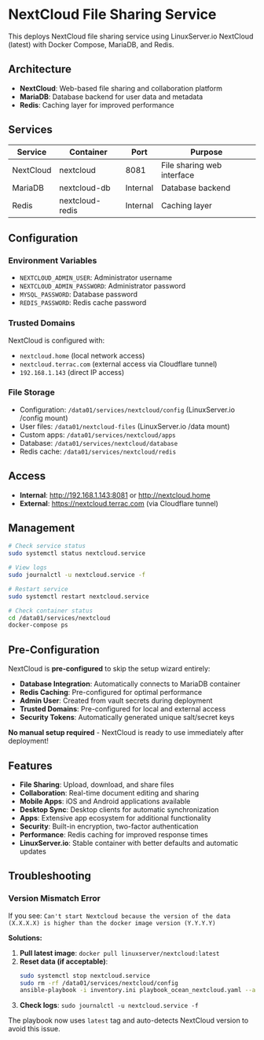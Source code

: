# NextCloud File Sharing Service

This deploys NextCloud file sharing service using LinuxServer.io NextCloud (latest) with Docker Compose, MariaDB, and Redis.

## Architecture

- **NextCloud**: Web-based file sharing and collaboration platform
- **MariaDB**: Database backend for user data and metadata
- **Redis**: Caching layer for improved performance

## Services

| Service | Container | Port | Purpose |
|---------|-----------|------|---------|
| NextCloud | nextcloud | 8081 | File sharing web interface |
| MariaDB | nextcloud-db | Internal | Database backend |
| Redis | nextcloud-redis | Internal | Caching layer |

## Configuration

### Environment Variables
- `NEXTCLOUD_ADMIN_USER`: Administrator username
- `NEXTCLOUD_ADMIN_PASSWORD`: Administrator password
- `MYSQL_PASSWORD`: Database password
- `REDIS_PASSWORD`: Redis cache password

### Trusted Domains
NextCloud is configured with:
- `nextcloud.home` (local network access)
- `nextcloud.terrac.com` (external access via Cloudflare tunnel)
- `192.168.1.143` (direct IP access)

### File Storage
- Configuration: `/data01/services/nextcloud/config` (LinuxServer.io /config mount)
- User files: `/data01/nextcloud-files` (LinuxServer.io /data mount)
- Custom apps: `/data01/services/nextcloud/apps`
- Database: `/data01/services/nextcloud/database`
- Redis cache: `/data01/services/nextcloud/redis`

## Access

- **Internal**: http://192.168.1.143:8081 or http://nextcloud.home
- **External**: https://nextcloud.terrac.com (via Cloudflare tunnel)

## Management

```bash
# Check service status
sudo systemctl status nextcloud.service

# View logs
sudo journalctl -u nextcloud.service -f

# Restart service
sudo systemctl restart nextcloud.service

# Check container status
cd /data01/services/nextcloud
docker-compose ps
```

## Pre-Configuration

NextCloud is **pre-configured** to skip the setup wizard entirely:

- **Database Integration**: Automatically connects to MariaDB container
- **Redis Caching**: Pre-configured for optimal performance  
- **Admin User**: Created from vault secrets during deployment
- **Trusted Domains**: Pre-configured for local and external access
- **Security Tokens**: Automatically generated unique salt/secret keys

**No manual setup required** - NextCloud is ready to use immediately after deployment!

## Features

- **File Sharing**: Upload, download, and share files
- **Collaboration**: Real-time document editing and sharing
- **Mobile Apps**: iOS and Android applications available
- **Desktop Sync**: Desktop clients for automatic synchronization
- **Apps**: Extensive app ecosystem for additional functionality
- **Security**: Built-in encryption, two-factor authentication
- **Performance**: Redis caching for improved response times
- **LinuxServer.io**: Stable container with better defaults and automatic updates

## Troubleshooting

### Version Mismatch Error
If you see: `Can't start Nextcloud because the version of the data (X.X.X.X) is higher than the docker image version (Y.Y.Y.Y)`

**Solutions:**
1. **Pull latest image**: `docker pull linuxserver/nextcloud:latest`
2. **Reset data (if acceptable)**: 
   ```bash
   sudo systemctl stop nextcloud.service
   sudo rm -rf /data01/services/nextcloud/config
   ansible-playbook -i inventory.ini playbook_ocean_nextcloud.yaml --ask-vault-pass
   ```
3. **Check logs**: `sudo journalctl -u nextcloud.service -f`

The playbook now uses `latest` tag and auto-detects NextCloud version to avoid this issue.
